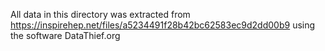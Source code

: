 All data in this directory was extracted from https://inspirehep.net/files/a5234491f28b42bc62583ec9d2dd00b9
using the software DataThief.org
